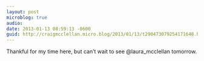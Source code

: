 ```yaml
---
layout: post
microblog: true
audio: 
date: 2013-01-13 08:59:13 -0600
guid: http://craigmcclellan.micro.blog/2013/01/13/t290473079254171648.html
---
```

Thankful for my time here, but can’t wait to see @laura_mcclellan tomorrow.
